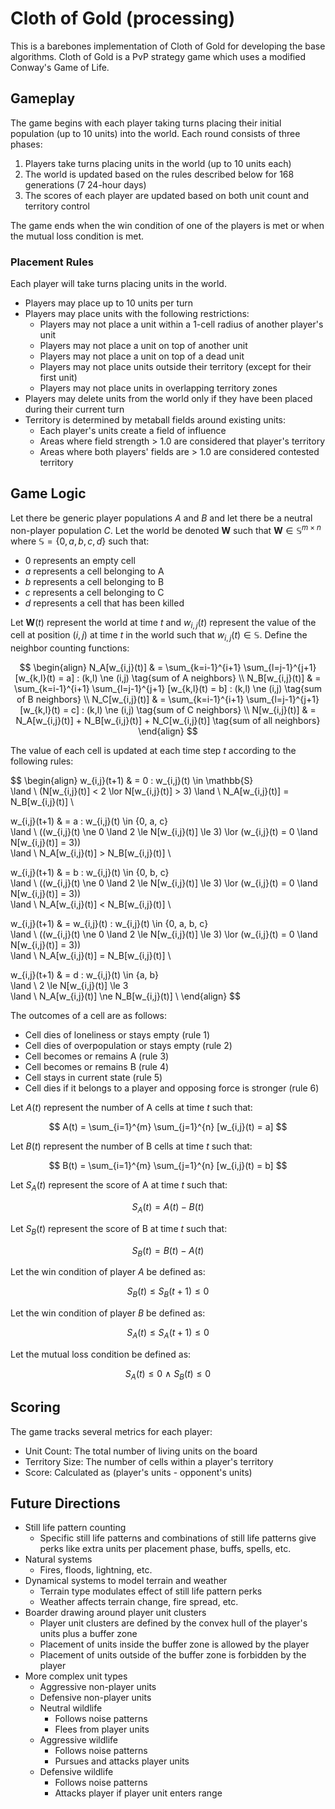 # Cloth of Gold (processing)

This is a barebones implementation of Cloth of Gold for developing the base algorithms.
Cloth of Gold is a PvP strategy game which uses a modified Conway's Game of Life.

## Gameplay

The game begins with each player taking turns placing their initial population (up to 10 units) into the world.
Each round consists of three phases:

1. Players take turns placing units in the world (up to 10 units each)
2. The world is updated based on the rules described below for 168 generations (7 24-hour days)
3. The scores of each player are updated based on both unit count and territory control

The game ends when the win condition of one of the players is met or when the mutual loss condition is met.

### Placement Rules

Each player will take turns placing units in the world.

- Players may place up to 10 units per turn
- Players may place units with the following restrictions:
  - Players may not place a unit within a 1-cell radius of another player's unit
  - Players may not place a unit on top of another unit
  - Players may not place a unit on top of a dead unit
  - Players may not place units outside their territory (except for their first unit)
  - Players may not place units in overlapping territory zones
- Players may delete units from the world only if they have been placed during their current turn
- Territory is determined by metaball fields around existing units:
  - Each player's units create a field of influence
  - Areas where field strength > 1.0 are considered that player's territory
  - Areas where both players' fields are > 1.0 are considered contested territory

## Game Logic

Let there be generic player populations $A$ and $B$ and let there be a neutral non-player population $C$.
Let the world be denoted $\mathbf{W}$ such that $\mathbf{W} \in \mathbb{S}^{m \times n}$ where $\mathbb{S} = \{0, a, b, c, d\}$ such that:

- 0 represents an empty cell
- $a$ represents a cell belonging to A
- $b$ represents a cell belonging to B
- $c$ represents a cell belonging to C
- $d$ represents a cell that has been killed

Let $\mathbf{W}(t)$ represent the world at time $t$ and $w_{i,j}(t)$ represent the value of the cell at position $(i,j)$ at time $t$ in the world such that $w_{i,j}(t) \in \mathbb{S}$.
Define the neighbor counting functions:

$$
\begin{align}
N_A[w_{i,j}(t)] & = \sum_{k=i-1}^{i+1} \sum_{l=j-1}^{j+1} [w_{k,l}(t) = a] : (k,l) \ne (i,j) \tag{sum of A neighbors} \\
N_B[w_{i,j}(t)] & = \sum_{k=i-1}^{i+1} \sum_{l=j-1}^{j+1} [w_{k,l}(t) = b] : (k,l) \ne (i,j) \tag{sum of B neighbors} \\
N_C[w_{i,j}(t)] & = \sum_{k=i-1}^{i+1} \sum_{l=j-1}^{j+1} [w_{k,l}(t) = c] : (k,l) \ne (i,j) \tag{sum of C neighbors} \\
N[w_{i,j}(t)] & = N_A[w_{i,j}(t)] + N_B[w_{i,j}(t)] + N_C[w_{i,j}(t)] \tag{sum of all neighbors}
\end{align}
$$

The value of each cell is updated at each time step $t$ according to the following rules:

$$
\begin{align}
w_{i,j}(t+1) & = 0 :
w_{i,j}(t) \in \mathbb{S} \
\land \ (N[w_{i,j}(t)] < 2 \lor N[w_{i,j}(t)] > 3)
\land \ N_A[w_{i,j}(t)] = N_B[w_{i,j}(t)]
\\

w_{i,j}(t+1) & = a :
w_{i,j}(t) \in \{0, a, c\} \
\land \ ((w_{i,j}(t) \ne 0 \land 2 \le N[w_{i,j}(t)] \le 3) \lor (w_{i,j}(t) = 0 \land N[w_{i,j}(t)] = 3)) \
\land \ N_A[w_{i,j}(t)] > N_B[w_{i,j}(t)]
\\

w_{i,j}(t+1) & = b :
w_{i,j}(t) \in \{0, b, c\} \
\land \ ((w_{i,j}(t) \ne 0 \land 2 \le N[w_{i,j}(t)] \le 3) \lor (w_{i,j}(t) = 0 \land N[w_{i,j}(t)] = 3)) \
\land \ N_A[w_{i,j}(t)] < N_B[w_{i,j}(t)]
\\

w_{i,j}(t+1) & = w_{i,j}(t) :
w_{i,j}(t) \in \{0, a, b, c\} \
\land \ ((w_{i,j}(t) \ne 0 \land 2 \le N[w_{i,j}(t)] \le 3) \lor (w_{i,j}(t) = 0 \land N[w_{i,j}(t)] = 3)) \
\land \ N_A[w_{i,j}(t)] = N_B[w_{i,j}(t)]
\\

w_{i,j}(t+1) & = d :
w_{i,j}(t) \in \{a, b\} \
\land \ 2 \le N[w_{i,j}(t)] \le 3 \
\land \ N_A[w_{i,j}(t)] \ne N_B[w_{i,j}(t)]
\\
\end{align}
$$

The outcomes of a cell are as follows:

- Cell dies of loneliness or stays empty (rule 1)
- Cell dies of overpopulation or stays empty (rule 2)
- Cell becomes or remains A (rule 3)
- Cell becomes or remains B (rule 4)
- Cell stays in current state (rule 5)
- Cell dies if it belongs to a player and opposing force is stronger (rule 6)

Let $A(t)$ represent the number of A cells at time $t$ such that:

$$
A(t) = \sum_{i=1}^{m} \sum_{j=1}^{n} [w_{i,j}(t) = a]
$$

Let $B(t)$ represent the number of B cells at time $t$ such that:

$$
B(t) = \sum_{i=1}^{m} \sum_{j=1}^{n} [w_{i,j}(t) = b]
$$

Let $S_A(t)$ represent the score of A at time $t$ such that:

$$
S_A(t) = A(t) - B(t)
$$

Let $S_B(t)$ represent the score of B at time $t$ such that:

$$
S_B(t) = B(t) - A(t)
$$

Let the win condition of player $A$ be defined as:

$$
S_B(t) \le S_B(t+1) \le 0
$$

Let the win condition of player $B$ be defined as:

$$
S_A(t) \le S_A(t+1) \le 0
$$

Let the mutual loss condition be defined as:

$$
S_A(t) \le 0 \
\land \ S_B(t) \le 0
$$

## Scoring

The game tracks several metrics for each player:

- Unit Count: The total number of living units on the board
- Territory Size: The number of cells within a player's territory
- Score: Calculated as (player's units - opponent's units)

## Future Directions

- Still life pattern counting
  - Specific still life patterns and combinations of still life patterns give perks like extra units per placement phase, buffs, spells, etc.
- Natural systems
  - Fires, floods, lightning, etc.
- Dynamical systems to model terrain and weather
  - Terrain type modulates effect of still life pattern perks
  - Weather affects terrain change, fire spread, etc.
- Boarder drawing around player unit clusters
  - Player unit clusters are defined by the convex hull of the player's units plus a buffer zone
  - Placement of units inside the buffer zone is allowed by the player
  - Placement of units outside of the buffer zone is forbidden by the player
- More complex unit types
  - Aggressive non-player units
  - Defensive non-player units
  - Neutral wildlife
    - Follows noise patterns
    - Flees from player units
  - Aggressive wildlife
    - Follows noise patterns
    - Pursues and attacks player units
  - Defensive wildlife
    - Follows noise patterns
    - Attacks player if player unit enters range
